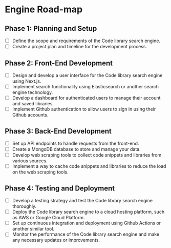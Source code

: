 # Engine Road-map

## Phase 1: Planning and Setup

- [ ] Define the scope and requirements of the Code library search engine.
- [ ] Create a project plan and timeline for the development process.

## Phase 2: Front-End Development

- [ ] Design and develop a user interface for the Code library search engine using Next.js.
- [ ] Implement search functionality using Elasticsearch or another search engine technology.
- [ ] Develop a dashboard for authenticated users to manage their account and saved libraries.
- [ ] Implement Github authentication to allow users to sign in using their Github accounts.

## Phase 3: Back-End Development
- [ ] Set up API endpoints to handle requests from the front-end.
- [ ] Create a MongoDB database to store and manage your data.
- [ ] Develop web scraping tools to collect code snippets and libraries from various sources.
- [ ] Implement a way to cache code snippets and libraries to reduce the load on the web scraping tools.

## Phase 4: Testing and Deployment
- [ ] Develop a testing strategy and test the Code library search engine thoroughly.
- [ ] Deploy the Code library search engine to a cloud hosting platform, such as AWS or Google Cloud Platform.
- [ ] Set up continuous integration and deployment using Github Actions or another similar tool.
- [ ] Monitor the performance of the Code library search engine and make any necessary updates or improvements.